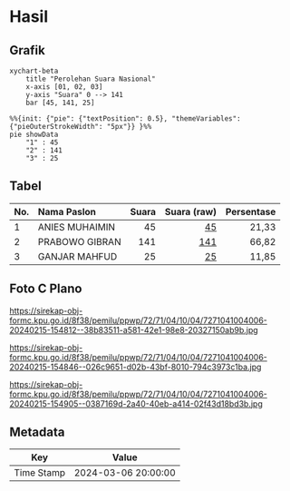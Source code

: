 # Hasil

## Grafik

```mermaid
xychart-beta
    title "Perolehan Suara Nasional"
    x-axis [01, 02, 03]
    y-axis "Suara" 0 --> 141
    bar [45, 141, 25]
```

```mermaid
%%{init: {"pie": {"textPosition": 0.5}, "themeVariables": {"pieOuterStrokeWidth": "5px"}} }%%
pie showData
    "1" : 45
    "2" : 141
    "3" : 25
```

## Tabel

| No. | Nama Paslon    | Suara | Suara (raw) | Persentase |
|:--- |:-------------- | -----:| -----------:| ----------:|
| 1   | ANIES MUHAIMIN | 45    | [45][p-1]   | 21,33      |
| 2   | PRABOWO GIBRAN | 141   | [141][p-2]  | 66,82      |
| 3   | GANJAR MAHFUD  | 25    | [25][p-3]   | 11,85      |


[p-1]: https://github.com/gigit-pemilu/pemilu-2024/blob/main/pilpres/hitung-suara/sub/72-sulawesi-tengah/sub/71-kota-palu/sub/04-palu-utara/sub/1004-kayumalue-pajeko/sub/006-tps/sub/paslon-1.txt
[p-2]: https://github.com/gigit-pemilu/pemilu-2024/blob/main/pilpres/hitung-suara/sub/72-sulawesi-tengah/sub/71-kota-palu/sub/04-palu-utara/sub/1004-kayumalue-pajeko/sub/006-tps/sub/paslon-2.txt
[p-3]: https://github.com/gigit-pemilu/pemilu-2024/blob/main/pilpres/hitung-suara/sub/72-sulawesi-tengah/sub/71-kota-palu/sub/04-palu-utara/sub/1004-kayumalue-pajeko/sub/006-tps/sub/paslon-3.txt

## Foto C Plano

https://sirekap-obj-formc.kpu.go.id/8f38/pemilu/ppwp/72/71/04/10/04/7271041004006-20240215-154812--38b83511-a581-42e1-98e8-20327150ab9b.jpg

https://sirekap-obj-formc.kpu.go.id/8f38/pemilu/ppwp/72/71/04/10/04/7271041004006-20240215-154846--026c9651-d02b-43bf-8010-794c3973c1ba.jpg

https://sirekap-obj-formc.kpu.go.id/8f38/pemilu/ppwp/72/71/04/10/04/7271041004006-20240215-154905--0387169d-2a40-40eb-a414-02f43d18bd3b.jpg


## Metadata

| Key        | Value               |
| ---------- | ------------------- |
| Time Stamp | 2024-03-06 20:00:00 |




